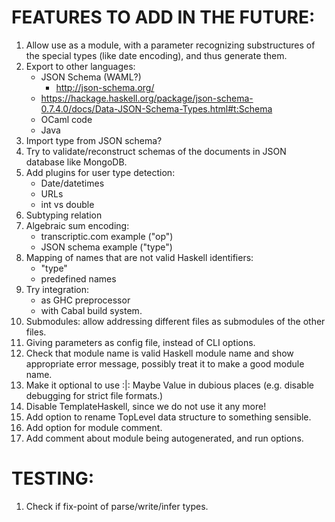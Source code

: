 FEATURES TO ADD IN THE FUTURE:
==============================

1. Allow use as a module, with a parameter recognizing substructures of the special types (like date encoding), and thus generate them.
2. Export to other languages:
    * JSON Schema (WAML?)
        - http://json-schema.org/
	- https://hackage.haskell.org/package/json-schema-0.7.4.0/docs/Data-JSON-Schema-Types.html#t:Schema
    * OCaml code
    * Java
3. Import type from JSON schema?
4. Try to validate/reconstruct schemas of the documents in JSON database like MongoDB.
5. Add plugins for user type detection:
    * Date/datetimes
    * URLs
    * int vs double
6. Subtyping relation
7. Algebraic sum encoding:
    * transcriptic.com example ("op")
    * JSON schema example ("type")
8. Mapping of names that are not valid Haskell identifiers:
    * "type"
    * predefined names
9. Try integration:
    * as GHC preprocessor
    * with Cabal build system.
10. Submodules: allow addressing different files as submodules of the other files.
11. Giving parameters as config file, instead of CLI options.
12. Check that module name is valid Haskell module name and show appropriate error message, possibly treat it to make a good module name.
13. Make it optional to use :|: Maybe Value in dubious places (e.g. disable debugging for strict file formats.)
14. Disable TemplateHaskell, since we do not use it any more!
15. Add option to rename TopLevel data structure to something sensible.
16. Add option for module comment.
17. Add comment about module being autogenerated, and run options.

TESTING:
========
1. Check if fix-point of parse/write/infer types.

